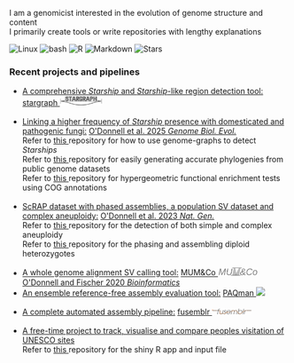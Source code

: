 I am a genomicist interested in the evolution of genome structure and content <br/>
I primarily create tools or write repositories with lengthy explanations <br/>

<p>
  <img alt="Linux" src="https://img.shields.io/badge/Linux-FCC624?style=flat&logo=linux&logoColor=black" />
  <img alt="bash" src="https://img.shields.io/badge/Bash-4EAA25?logo=gnubash&logoColor=fff" />
  <img alt="R" src="https://img.shields.io/badge/R-%23276DC3.svg?logo=r&logoColor=white" />
  <img alt="Markdown" src="https://img.shields.io/badge/Markdown-ffffff?style=flat&logo=markdown&logoColor=black" />
  <img alt="Stars" src="https://img.shields.io/github/stars/SAMtoBAM" />
</p>

<h3>Recent projects and pipelines</h3>
<ul>
<li><ins>A comprehensive <i>Starship</i> and <i>Starship</i>-like region detection tool:</ins>  <a href="https://github.com/SAMtoBAM/stargraph"> stargraph </a> <img src="https://github.com/SAMtoBAM/stargraph/blob/main/logo/stargraph_logo.png" width=16%>
  <br/>
  <br/>
<li><ins>Linking a higher frequency of <i>Starship</i> presence with domesticated and pathogenic fungi:</ins> <a href="https://doi.org/10.1093/gbe/evaf125"> O'Donnell et al. 2025 <i> Genome Biol. Evol. </i></a></li>
  Refer to <a href="https://github.com/SAMtoBAM/pggb_starship_pipeline"> this </a> repository for how to use genome-graphs to detect <i>Starships</i> <br/>
  Refer to <a href="https://github.com/SAMtoBAM/publicgenomes-to-buscophylogeny"> this </a> repository for easily generating accurate phylogenies from public genome datasets <br/>
  Refer to <a href="https://github.com/SAMtoBAM/functional_enrichment"> this </a> repository for hypergeometric functional enrichment tests using COG annotations <br/>

<br/>
<li><ins>ScRAP dataset with phased assemblies, a population SV dataset and complex aneuploidy:</ins> <a href="https://doi.org/10.1038/s41588-023-01459-y"> O'Donnell et al. 2023 <i> Nat. Gen. </i></a></li>
  Refer to <a href="https://github.com/SAMtoBAM/aneuploidy_detection"> this </a> repository for the detection of both simple and complex aneuploidy <br/>
  Refer to <a href="https://github.com/SAMtoBAM/PhasedDiploidGenomeAssemblyPipeline"> this </a> repository for the phasing and assembling diploid heterozygotes <br/>

<br/>
<li><ins>A whole genome alignment SV calling tool:</ins> <a href="https://github.com/SAMtoBAM/MUMandCo"> MUM&Co </a> <img src="https://github.com/SAMtoBAM/MUMandCo/blob/master/logo.svg" width=15%>  <a href="https://doi.org/10.1093/bioinformatics/btaa115"> O'Donnell and Fischer 2020 <i> Bioinformatics </i></a></li>

<li><ins>An ensemble reference-free assembly evaluation tool:</ins>  <a href="https://github.com/SAMtoBAM/PAQman"> PAQman </a> <img src="https://github.com/SAMtoBAM/PAQman/blob/main/logo/paqman_logo_grey.svg" width=13%>
  <br/>
  <br/>
<li><ins>A complete automated assembly pipeline:</ins>  <a href="https://github.com/SAMtoBAM/fusemblr"> fusemblr </a> <img src="https://github.com/SAMtoBAM/fusemblr/blob/main/logo/fusemblr.png" width=15%> </li>
<br/>
<li><ins>A free-time project to track, visualise and compare peoples visitation of</ins> <a href="https://whc.unesco.org"> UNESCO sites </a> </li>
    Refer to <a href="https://github.com/SAMtoBAM/UNESCO_data"> this </a> repository for the shiny R app and input file <br/>

</ul>
